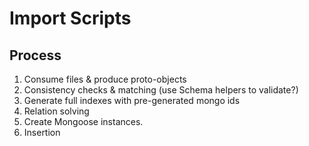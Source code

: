 # Import Scripts

## Process

1. Consume files & produce proto-objects
2. Consistency checks & matching (use Schema helpers to validate?)
3. Generate full indexes with pre-generated mongo ids
4. Relation solving
5. Create Mongoose instances.
6. Insertion

